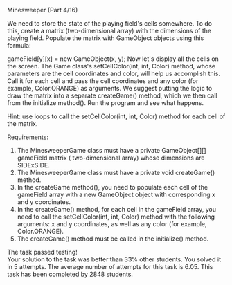 Minesweeper (Part 4/16)



We need to store the state of the playing field's cells somewhere. To do this, create a 
matrix (two-dimensional array) with the dimensions of the playing field. Populate the matrix 
with GameObject objects using this formula:

gameField[y][x] = new GameObject(x, y);
Now let's display all the cells on the screen.
The Game class's setCellColor(int, int, Color) method, whose parameters are the cell 
coordinates and color, will help us accomplish this.
Call it for each cell and pass the cell coordinates and any color (for example, 
Color.ORANGE) as arguments.
We suggest putting the logic to draw the matrix into a separate createGame() method, which 
we then call from the initialize method(). Run the program and see what happens.

Hint: use loops to call the setCellColor(int, int, Color) method for each cell of the matrix.


Requirements:
1. The MinesweeperGame class must have a private GameObject[][] gameField matrix (
two-dimensional array) whose dimensions are SIDExSIDE.
2. The MinesweeperGame class must have a private void createGame() method.
3. In the createGame method(), you need to populate each cell of the gameField array with a 
new GameObject object with corresponding x and y coordinates.
4. In the createGame() method, for each cell in the gameField array, you need to call the 
setCellColor(int, int, Color) method with the following arguments: x and y coordinates, as 
well as any color (for example, Color.ORANGE).
5. The createGame() method must be called in the initialize() method.



The task passed testing!  
Your solution to the task was better than 33% other students. 
You solved it in 5 attempts. 
The average number of attempts for this task is 6.05. 
This task has been completed by 2848 students. 